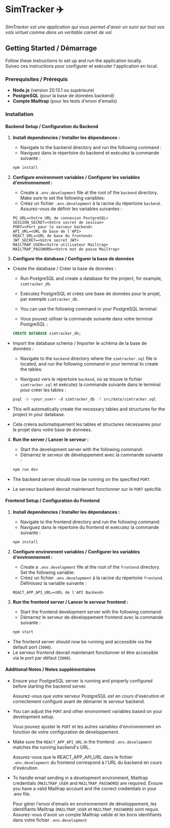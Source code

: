 # SimTracker ✈️

*SimTracker est une application qui vous permet d'avoir un suivi sur tout vos vols virtuel comme dans un veritable carnet de vol.*

## Getting Started / Démarrage

Follow these instructions to set up and run the application locally.  
Suivez ces instructions pour configurer et exécuter l'application en local.

### Prerequisites / Prérequis

- **Node.js** (version 20.13.1 ou supérieure)
- **PostgreSQL** (pour la base de données backend)
- **Compte Mailtrap** (pour les tests d'envoi d'emails)

### Installation

#### Backend Setup / Configuration du Backend

1. **Install dependencies / Installer les dépendances :**
   - Navigate to the backend directory and run the following command :  
   - Naviguez dans le répertoire du backend et exécutez la commande suivante :

   ```bash
   npm install
2. **Configure environment variables / Configurer les variables d'environnement :**

   - Create a ``.env.development`` file at the root of the `backend` directory. Make sure to set the following variables:
   - Créez un fichier ``.env.development`` à la racine du répertoire `backend`. Assurez-vous de définir les variables suivantes :
  
    ```env
    PG_URL=<Votre URL de connexion PostgreSQL>
    SESSION_SECRET=<Votre secret de session>
    PORT=<Port pour le serveur backend>
    API_URL=<URL de base de l'API>
    REACT_URL=<URL de base du frontend>
    JWT_SECRET=<Votre secret JWT>
    MAILTRAP_USER=<Votre utilisateur Mailtrap>
    MAILTRAP_PASSWORD=<Votre mot de passe Mailtrap>
3. **Configure the database / Configurer la base de données**
- Create the database / Créer la base de données :

   - Run PostgreSQL and create a database for the project, for example, ``simtracker_db``.

   - Exécutez PostgreSQL et créez une base de données pour le projet, par exemple ``simtracker_db``.

   - You can use the following command in your PostgreSQL terminal:

   - Vous pouvez utiliser la commande suivante dans votre terminal PostgreSQL :

    ```sql
    CREATE DATABASE simtracker_db;
- Import the database schema / Importer le schéma de la base de données :

   - Navigate to the ``backend`` directory where the ``simtracker.sql`` file is located, and run the following command in your terminal to create the tables:

   - Naviguez vers le répertoire ``backend``, où se trouve le fichier ``simtracker.sql`` et exécutez la commande suivante dans le terminal pour créer les tables :

    ```bash
    psql -U <your_user> -d simtracker_db -f src/data/simtracker.sql
 - This will automatically create the necessary tables and structures for the project in your database.

 - Cela créera automatiquement les tables et structures nécessaires pour le projet dans votre base de données.

4. **Run the server / Lancer le serveur :**

   - Start the development server with the following command:
   - Démarrez le serveur de développement avec la commande suivante :
    ```bash
    npm run dev
- The backend server should now be running on the specified ``PORT``.

 - Le serveur backend devrait maintenant fonctionner sur le ``PORT`` spécifié.

#### Frontend Setup / Configuration du Frontend
1. **Install dependencies / Installer les dépendances :**

   - Navigate to the frontend directory and run the following command:
   - Naviguez dans le répertoire du frontend et exécutez la commande suivante :
    ```bash
    npm install
2. **Configure environment variables / Configurer les variables d'environnement :**

   - Create a ``.env.development`` file at the root of the `frontend` directory. Set the following variable:
   - Créez un fichier ``.env.development`` à la racine du répertoire `frontend`. Définissez la variable suivante :
    ```env
    REACT_APP_API_URL=<URL de l'API Backend>
3. **Run the frontend server / Lancer le serveur frontend :**

    - Start the frontend development server with the following command:
    - Démarrez le serveur de développement frontend avec la commande suivante :
    ```bash
    npm start
 - The frontend server should now be running and accessible via the default port (``3000``).
 - Le serveur frontend devrait maintenant fonctionner et être accessible via le port par défaut (``3000``).

#### Additional Notes / Notes supplémentaires
 - Ensure your PostgreSQL server is running and properly configured before starting the backend server.
  
     Assurez-vous que votre serveur PostgreSQL est en cours d'exécution et correctement configuré avant de démarrer le serveur backend.

 - You can adjust the ``PORT`` and other environment variables based on your development setup.

    Vous pouvez ajuster le ``PORT`` et les autres variables d'environnement en fonction de votre configuration de développement.

- Make sure the ``REACT_APP_API_URL`` in the frontend ``.env.development`` matches the running backend's URL.
 
     Assurez-vous que le REACT_APP_API_URL dans le fichier ``.env.development`` du frontend correspond à l'URL du backend en cours d'exécution.

 - To handle email sending in a development environment, Mailtrap credentials (``MAILTRAP_USER`` and ``MAILTRAP_PASSWORD``) are required. Ensure you have a valid Mailtrap account and the correct credentials in your .env file.

    Pour gérer l'envoi d'emails en environnement de développement, les identifiants Mailtrap (``MAILTRAP_USER`` et ``MAILTRAP_PASSWORD``) sont requis. Assurez-vous d'avoir un compte Mailtrap valide et les bons identifiants dans votre fichier ``.env.development``

